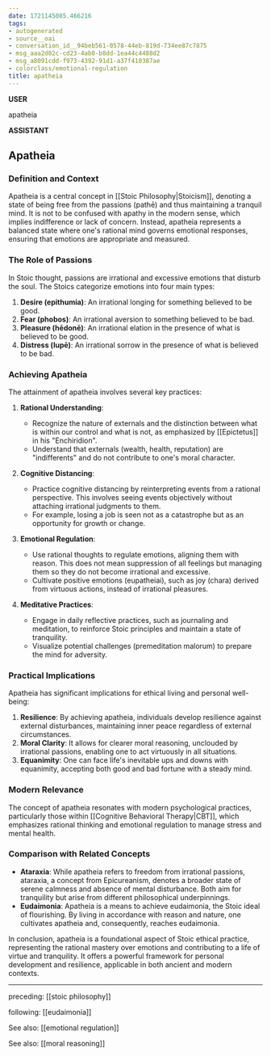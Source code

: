 ```yaml
---
date: 1721145085.466216
tags:
- autogenerated
- source__oai
- conversation_id__94beb561-0578-44eb-819d-734ee87c7875
- msg_aaa2d02c-cd23-4ab0-b8dd-1ea44c4488d2
- msg_a8091cdd-f973-4392-91d1-a37f410387ae
- colorclass/emotional-regulation
title: apatheia
---
```


**USER**

apatheia


**ASSISTANT**

## Apatheia

### Definition and Context

Apatheia is a central concept in [[Stoic Philosophy|Stoicism]], denoting a state of being free from the passions (pathē) and thus maintaining a tranquil mind. It is not to be confused with apathy in the modern sense, which implies indifference or lack of concern. Instead, apatheia represents a balanced state where one's rational mind governs emotional responses, ensuring that emotions are appropriate and measured.

### The Role of Passions

In Stoic thought, passions are irrational and excessive emotions that disturb the soul. The Stoics categorize emotions into four main types:

1. **Desire (epithumia)**: An irrational longing for something believed to be good.
2. **Fear (phobos)**: An irrational aversion to something believed to be bad.
3. **Pleasure (hēdonē)**: An irrational elation in the presence of what is believed to be good.
4. **Distress (lupē)**: An irrational sorrow in the presence of what is believed to be bad.

### Achieving Apatheia

The attainment of apatheia involves several key practices:

1. **Rational Understanding**:
   - Recognize the nature of externals and the distinction between what is within our control and what is not, as emphasized by [[Epictetus]] in his "Enchiridion".
   - Understand that externals (wealth, health, reputation) are "indifferents" and do not contribute to one's moral character.

2. **Cognitive Distancing**:
   - Practice cognitive distancing by reinterpreting events from a rational perspective. This involves seeing events objectively without attaching irrational judgments to them.
   - For example, losing a job is seen not as a catastrophe but as an opportunity for growth or change.

3. **Emotional Regulation**:
   - Use rational thoughts to regulate emotions, aligning them with reason. This does not mean suppression of all feelings but managing them so they do not become irrational and excessive.
   - Cultivate positive emotions (eupatheiai), such as joy (chara) derived from virtuous actions, instead of irrational pleasures.

4. **Meditative Practices**:
   - Engage in daily reflective practices, such as journaling and meditation, to reinforce Stoic principles and maintain a state of tranquility.
   - Visualize potential challenges (premeditation malorum) to prepare the mind for adversity.

### Practical Implications

Apatheia has significant implications for ethical living and personal well-being:

1. **Resilience**: By achieving apatheia, individuals develop resilience against external disturbances, maintaining inner peace regardless of external circumstances.
2. **Moral Clarity**: It allows for clearer moral reasoning, unclouded by irrational passions, enabling one to act virtuously in all situations.
3. **Equanimity**: One can face life's inevitable ups and downs with equanimity, accepting both good and bad fortune with a steady mind.

### Modern Relevance

The concept of apatheia resonates with modern psychological practices, particularly those within [[Cognitive Behavioral Therapy|CBT]], which emphasizes rational thinking and emotional regulation to manage stress and mental health.

### Comparison with Related Concepts

- **Ataraxia**: While apatheia refers to freedom from irrational passions, ataraxia, a concept from Epicureanism, denotes a broader state of serene calmness and absence of mental disturbance. Both aim for tranquility but arise from different philosophical underpinnings.
- **Eudaimonia**: Apatheia is a means to achieve eudaimonia, the Stoic ideal of flourishing. By living in accordance with reason and nature, one cultivates apatheia and, consequently, reaches eudaimonia.

In conclusion, apatheia is a foundational aspect of Stoic ethical practice, representing the rational mastery over emotions and contributing to a life of virtue and tranquility. It offers a powerful framework for personal development and resilience, applicable in both ancient and modern contexts.


---

preceding: [[stoic philosophy]]  


following: [[eudaimonia]]

See also: [[emotional regulation]]


See also: [[moral reasoning]]